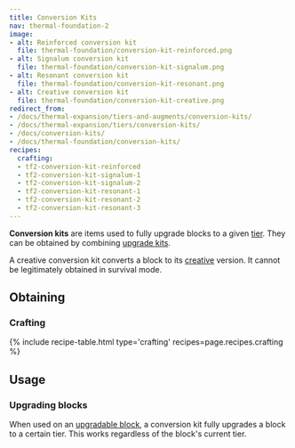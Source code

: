 ```yaml
---
title: Conversion Kits
nav: thermal-foundation-2
image:
- alt: Reinforced conversion kit
  file: thermal-foundation/conversion-kit-reinforced.png
- alt: Signalum conversion kit
  file: thermal-foundation/conversion-kit-signalum.png
- alt: Resonant conversion kit
  file: thermal-foundation/conversion-kit-resonant.png
- alt: Creative conversion kit
  file: thermal-foundation/conversion-kit-creative.png
redirect_from:
- /docs/thermal-expansion/tiers-and-augments/conversion-kits/
- /docs/thermal-expansion/tiers/conversion-kits/
- /docs/conversion-kits/
- /docs/thermal-foundation/conversion-kits/
recipes:
  crafting:
  - tf2-conversion-kit-reinforced
  - tf2-conversion-kit-signalum-1
  - tf2-conversion-kit-signalum-2
  - tf2-conversion-kit-resonant-1
  - tf2-conversion-kit-resonant-2
  - tf2-conversion-kit-resonant-3
---
```


**Conversion kits** are items used to fully upgrade blocks to a given
[tier](/docs/thermal-foundation-2/tiers/). They can be obtained by combining [upgrade
kits](/docs/thermal-foundation-2/upgrade-kits/).

A creative conversion kit converts a block to its
[creative](/docs/thermal-foundation-2/tiers/#list-of-tiers) version. It cannot be legitimately
obtained in survival mode.


Obtaining
---------

### Crafting
{% include recipe-table.html type='crafting' recipes=page.recipes.crafting %}


Usage
-----

### Upgrading blocks
When used on an [upgradable block](/docs/thermal-foundation-2/tiers/#upgrading), a conversion kit
fully upgrades a block to a certain tier. This works regardless of the block's
current tier.
